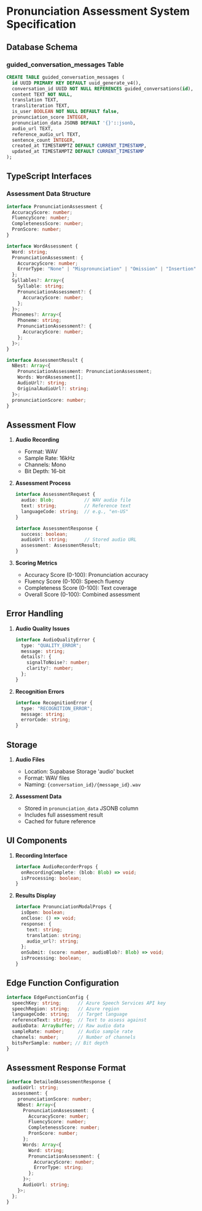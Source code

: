 # Pronunciation Assessment System Specification

## Database Schema

### guided_conversation_messages Table
```sql
CREATE TABLE guided_conversation_messages (
  id UUID PRIMARY KEY DEFAULT uuid_generate_v4(),
  conversation_id UUID NOT NULL REFERENCES guided_conversations(id),
  content TEXT NOT NULL,
  translation TEXT,
  transliteration TEXT,
  is_user BOOLEAN NOT NULL DEFAULT false,
  pronunciation_score INTEGER,
  pronunciation_data JSONB DEFAULT '{}'::jsonb,
  audio_url TEXT,
  reference_audio_url TEXT,
  sentence_count INTEGER,
  created_at TIMESTAMPTZ DEFAULT CURRENT_TIMESTAMP,
  updated_at TIMESTAMPTZ DEFAULT CURRENT_TIMESTAMP
);
```

## TypeScript Interfaces

### Assessment Data Structure
```typescript
interface PronunciationAssessment {
  AccuracyScore: number;
  FluencyScore: number;
  CompletenessScore: number;
  PronScore: number;
}

interface WordAssessment {
  Word: string;
  PronunciationAssessment: {
    AccuracyScore: number;
    ErrorType: "None" | "Mispronunciation" | "Omission" | "Insertion" | "NoAudioDetected";
  };
  Syllables?: Array<{
    Syllable: string;
    PronunciationAssessment?: {
      AccuracyScore: number;
    };
  }>;
  Phonemes?: Array<{
    Phoneme: string;
    PronunciationAssessment?: {
      AccuracyScore: number;
    };
  }>;
}

interface AssessmentResult {
  NBest: Array<{
    PronunciationAssessment: PronunciationAssessment;
    Words: WordAssessment[];
    AudioUrl?: string;
    OriginalAudioUrl?: string;
  }>;
  pronunciationScore: number;
}
```

## Assessment Flow

1. **Audio Recording**
   - Format: WAV
   - Sample Rate: 16kHz
   - Channels: Mono
   - Bit Depth: 16-bit

2. **Assessment Process**
   ```typescript
   interface AssessmentRequest {
     audio: Blob;           // WAV audio file
     text: string;          // Reference text
     languageCode: string;  // e.g., "en-US"
   }

   interface AssessmentResponse {
     success: boolean;
     audioUrl: string;      // Stored audio URL
     assessment: AssessmentResult;
   }
   ```

3. **Scoring Metrics**
   - Accuracy Score (0-100): Pronunciation accuracy
   - Fluency Score (0-100): Speech fluency
   - Completeness Score (0-100): Text coverage
   - Overall Score (0-100): Combined assessment

## Error Handling

1. **Audio Quality Issues**
   ```typescript
   interface AudioQualityError {
     type: "QUALITY_ERROR";
     message: string;
     details?: {
       signalToNoise?: number;
       clarity?: number;
     };
   }
   ```

2. **Recognition Errors**
   ```typescript
   interface RecognitionError {
     type: "RECOGNITION_ERROR";
     message: string;
     errorCode: string;
   }
   ```

## Storage

1. **Audio Files**
   - Location: Supabase Storage 'audio' bucket
   - Format: WAV files
   - Naming: `{conversation_id}/{message_id}.wav`

2. **Assessment Data**
   - Stored in `pronunciation_data` JSONB column
   - Includes full assessment result
   - Cached for future reference

## UI Components

1. **Recording Interface**
   ```typescript
   interface AudioRecorderProps {
     onRecordingComplete: (blob: Blob) => void;
     isProcessing: boolean;
   }
   ```

2. **Results Display**
   ```typescript
   interface PronunciationModalProps {
     isOpen: boolean;
     onClose: () => void;
     response: {
       text: string;
       translation: string;
       audio_url?: string;
     };
     onSubmit: (score: number, audioBlob?: Blob) => void;
     isProcessing: boolean;
   }
   ```

## Edge Function Configuration

```typescript
interface EdgeFunctionConfig {
  speechKey: string;      // Azure Speech Services API key
  speechRegion: string;   // Azure region
  languageCode: string;   // Target language
  referenceText: string;  // Text to assess against
  audioData: ArrayBuffer; // Raw audio data
  sampleRate: number;     // Audio sample rate
  channels: number;       // Number of channels
  bitsPerSample: number; // Bit depth
}
```

## Assessment Response Format

```typescript
interface DetailedAssessmentResponse {
  audioUrl: string;
  assessment: {
    pronunciationScore: number;
    NBest: Array<{
      PronunciationAssessment: {
        AccuracyScore: number;
        FluencyScore: number;
        CompletenessScore: number;
        PronScore: number;
      };
      Words: Array<{
        Word: string;
        PronunciationAssessment: {
          AccuracyScore: number;
          ErrorType: string;
        };
      }>;
      AudioUrl: string;
    }>;
  };
}
```